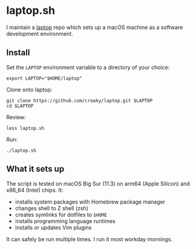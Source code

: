 # laptop.sh

I maintain a [laptop](https://github.com/croaky/laptop) repo
which sets up a macOS machine
as a software development environment.

## Install

Set the `LAPTOP` environment variable to a directory of your choice:

```
export LAPTOP="$HOME/laptop"
```

Clone onto laptop:

```
git clone https://github.com/croaky/laptop.git $LAPTOP
cd $LAPTOP
```

Review:

```
less laptop.sh
```

Run:

```
./laptop.sh
```

## What it sets up

The script is tested on macOS Big Sur (11.3)
on arm64 (Apple Silicon) and x86_64 (Intel) chips.
It:

* installs system packages with Homebrew package manager
* changes shell to Z shell (zsh)
* creates symlinks for dotfiles to `$HOME`
* installs programming language runtimes
* installs or updates Vim plugins

It can safely be run multiple times.
I run it most workday mornings.

